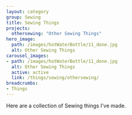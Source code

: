 ```yaml
---
layout: category
group: Sewing
title: Sewing Things
projects:
  othersewing: "Other Sewing Things"
hero_image: 
  path: /images/hotWaterBottle/11_done.jpg
  alt: Other Sewing Things
carousel_images:
- path: /images/hotWaterBottle/11_done.jpg
  alt: Other Sewing Things
  active: active
  link: /things/sewing/othersewing/
breadcrumbs: 
- Things
---
```


Here are a collection of Sewing things I've made.
